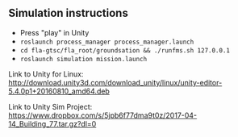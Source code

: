 ## Simulation instructions

- Press "play" in Unity
- `roslaunch process_manager process_manager.launch`
- `cd fla-gtsc/fla_root/groundsation && ./runfms.sh 127.0.0.1`
- `roslaunch simulation mission.launch`


Link to Unity for Linux:
http://download.unity3d.com/download_unity/linux/unity-editor-5.4.0p1+20160810_amd64.deb

Link to Unity Sim Project:
https://www.dropbox.com/s/5jpb6f77dma9t0z/2017-04-14_Building_77.tar.gz?dl=0
